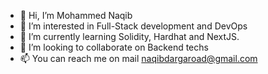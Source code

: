 - 👋 Hi, I’m Mohammed Naqib
- 👀 I’m interested in Full-Stack development and DevOps
- 🌱 I’m currently learning Solidity, Hardhat and NextJS.
- 💞️ I’m looking to collaborate on Backend techs
- 📫 You can reach me on mail naqibdargaroad@gmail.com

<!---
mnaqib/mnaqib is a ✨ special ✨ repository because its `README.md` (this file) appears on your GitHub profile.
You can click the Preview link to take a look at your changes.
--->
